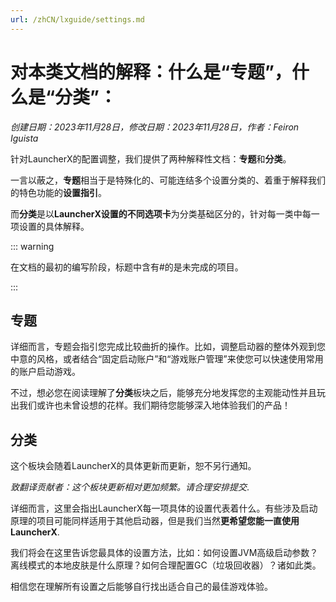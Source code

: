 ```yaml
---
url: /zhCN/lxguide/settings.md
---
```

# 对本类文档的解释：什么是“专题”，什么是“分类”：

*创建日期：2023年11月28日，修改日期：2023年11月28日，作者：Feiron Iguista*

针对LauncherX的配置调整，我们提供了两种解释性文档：**专题**和**分类**。

一言以蔽之，**专题**相当于是特殊化的、可能连结多个设置分类的、着重于解释我们的特色功能的**设置指引**。

而**分类**是以**LauncherX设置的不同选项卡**为分类基础区分的，针对每一类中每一项设置的具体解释。

::: warning

在文档的最初的编写阶段，标题中含有#的是未完成的项目。

:::

## 专题

详细而言，专题会指引您完成比较曲折的操作。比如，调整启动器的整体外观到您中意的风格，或者结合“固定启动账户”和“游戏账户管理”来使您可以快速使用常用的账户启动游戏。

不过，想必您在阅读理解了**分类**板块之后，能够充分地发挥您的主观能动性并且玩出我们或许也未曾设想的花样。我们期待您能够深入地体验我们的产品！

## 分类

这个板块会随着LauncherX的具体更新而更新，恕不另行通知。

*致翻译贡献者：这个板块更新相对更加频繁。请合理安排提交*.

详细而言，这里会指出LauncherX每一项具体的设置代表着什么。有些涉及启动原理的项目可能同样适用于其他启动器，但是我们当然**更希望您能一直使用LauncherX**.

我们将会在这里告诉您最具体的设置方法，比如：如何设置JVM高级启动参数？离线模式的本地皮肤是什么原理？如何合理配置GC（垃圾回收器）？诸如此类。

相信您在理解所有设置之后能够自行找出适合自己的最佳游戏体验。
